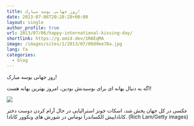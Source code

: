 ```yaml
---
title: روز جهانی بوسه مبارک!
date: 2013-07-06T20:28:28+00:00
layout: single
author_profile: true
url: 2013/07/06/happy-international-kissing-day/
shortlink: https://g.omid.dev/1RAEqMA
image: /images/sites/2/2013/07/09d9ee78a.jpg
lang: fa
categories: 
  - blog
---
```

روز جهانی بوسه مبارک!

اگه به دنبال بهانه ای برای بوسیدنش بودین، امروز بهترین بهانه هست!

![](/2013/07/06/happy-international-kissing-day/09d9ee78a/#main)

عکسی در کل جهان پخش شد، اسکات جونز استرالیایی در حال آرام کردن دوست دختر کاناداییش الکساندرا توماس در شورش های ونکوور کانادا. (Rich Lam/Getty images)
